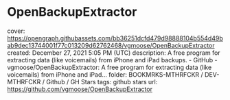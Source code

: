 # OpenBackupExtractor

cover: https://opengraph.githubassets.com/bb36251dcfd479d98888104b554d49bab9dec13744001f77c013209d62762468/vgmoose/OpenBackupExtractor
created: December 27, 2021 5:05 PM (UTC)
description: A free program for extracting data (like voicemails) from iPhone and iPad backups. - GitHub - vgmoose/OpenBackupExtractor: A free program for extracting data (like voicemails) from iPhone and iPad...
folder: BOOKMRKS-MTHRFCKR / DEV-MTHRFCKR / Github / GH Stars
tags: github stars
url: https://github.com/vgmoose/OpenBackupExtractor